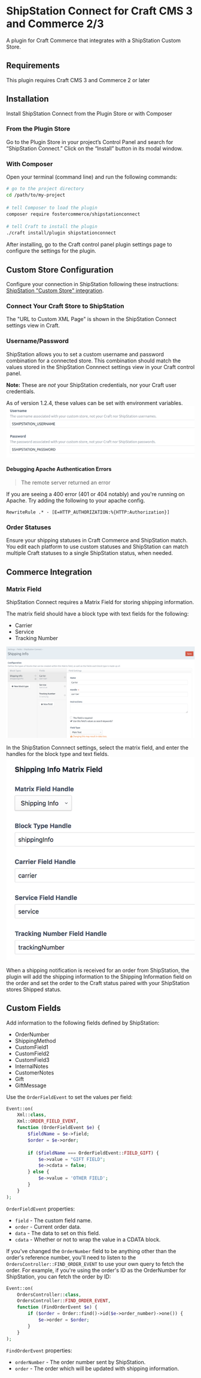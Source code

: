# ShipStation Connect for Craft CMS 3 and Commerce 2/3

A plugin for Craft Commerce that integrates with a ShipStation Custom Store.

## Requirements

This plugin requires Craft CMS 3 and Commerce 2 or later

## Installation

Install ShipStation Connect from the Plugin Store or with Composer

### From the Plugin Store

Go to the Plugin Store in your project’s Control Panel and search for “ShipStation Connect.” Click on the “Install” button in its modal window.

### With Composer

Open your terminal (command line) and run the following commands:

```bash
# go to the project directory
cd /path/to/my-project

# tell Composer to load the plugin
composer require fostercommerce/shipstationconnect

# tell Craft to install the plugin
./craft install/plugin shipstationconnect
```

After installing, go to the Craft control panel plugin settings page to configure the settings for the plugin.

## Custom Store Configuration

Configure your connection in ShipStation following these instructions: [ShipStation "Custom Store" integration](https://help.shipstation.com/hc/en-us/articles/360025856192-Custom-Store-Development-Guide#UUID-685007d9-4cda-06f2-d2f6-011ab46805af_UUID-001f552d-4260-aeb0-8a23-0f6ff166e045).

### Connect Your Craft Store to ShipStation

The "URL to Custom XML Page" is shown in the ShipStation Connect settings view in Craft.

### Username/Password

ShipStation allows you to set a custom username and password combination for a connected store. This combination should match the values stored in the ShipStation Connnect settings view in your Craft control panel.

**Note:** These are *not* your ShipStation credentials, nor your Craft user credentials.

As of version 1.2.4, these values can be set with environment variables.
![Username/Password variables](screenshots/username-password-env-values.png)

#### Debugging Apache Authentication Errors

> The remote server returned an error

If you are seeing a 400 error (401 or 404 notably) and you're running on Apache. Try adding the following to your apache config.

```
RewriteRule .* - [E=HTTP_AUTHORIZATION:%{HTTP:Authorization}]
```

### Order Statuses

Ensure your shipping statuses in Craft Commerce and ShipStation match. You edit each platform to use custom statuses and ShipStation can match multiple Craft statuses to a single ShipStation status, when needed.

## Commerce Integration

### Matrix Field

ShipStation Connect requires a Matrix Field for storing shipping information.

The matrix field should have a block type with text fields for the following:

- Carrier
- Service
- Tracking Number

![Matrix Field configuration](screenshots/matrix_field.png)

In the ShipStation Connnect settings, select the matrix field, and enter the handles for the block type and text fields.
![Shipping Info Matrix Field](screenshots/shipping-info-matrix-field.png)

When a shipping notification is received for an order from ShipStation, the plugin will add the shipping information to the Shipping Information field on the order and set the order to the Craft status paired with your ShipStation stores Shipped status.

## Custom Fields

Add information to the following fields defined by ShipStation:

- OrderNumber
- ShippingMethod
- CustomField1
- CustomField2
- CustomField3
- InternalNotes
- CustomerNotes
- Gift
- GiftMessage

Use the `OrderFieldEvent` to set the values per field:

```php
Event::on(
    Xml::class,
    Xml::ORDER_FIELD_EVENT,
    function (OrderFieldEvent $e) {
        $fieldName = $e->field;
        $order = $e->order;

        if ($fieldName === OrderFieldEvent::FIELD_GIFT) {
            $e->value = "GIFT FIELD";
            $e->cdata = false;
        } else {
            $e->value = 'OTHER FIELD';
        }
    }
);
```

`OrderFieldEvent` properties:

- `field` - The custom field name.
- `order` - Current order data.
- `data` - The data to set on this field.
- `cdata` - Whether or not to wrap the value in a CDATA block.

If you've changed the `OrderNumber` field to be anything other than the order's reference number, you'll need to listen to the `OrdersController::FIND_ORDER_EVENT` to use your own query to fetch the order. For example, if you're using the order's ID as the OrderNumber for ShipStation, you can fetch the order by ID:

```php
Event::on(
    OrdersController::class,
    OrdersController::FIND_ORDER_EVENT,
    function (FindOrderEvent $e) {
        if ($order = Order::find()->id($e->order_number)->one()) {
            $e->order = $order;
        }
    }
);
```

`FindOrderEvent` properties:

- `orderNumber` - The order number sent by ShipStation.
- `order` - The order which will be updated with shipping information.

